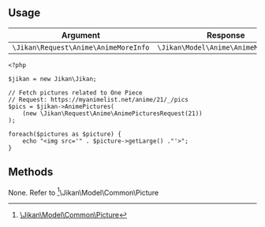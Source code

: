## Usage

| Argument | Response |
| -------- | -------- |
| `\Jikan\Request\Anime\AnimeMoreInfo` | `\Jikan\Model\Anime\AnimeMoreInfo[]` |

```
<?php

$jikan = new Jikan\Jikan;

// Fetch pictures related to One Piece
// Request: https://myanimelist.net/anime/21/_/pics
$pics = $jikan->AnimePictures(
    (new \Jikan\Request\Anime\AnimePicturesRequest(21))
);

foreach($pictures as $picture) {
    echo "<img src='" . $picture->getLarge() ."'>";
}
```

## Methods
None. Refer to [^1]\Jikan\Model\Common\Picture


[^1]: [\Jikan\Model\Common\Picture](/objects/model/common/picture)